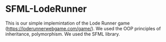 # SFML-LodeRunner

This is our simple implemintation of the Lode Runner game (https://loderunnerwebgame.com/game/). 
We used the OOP principles of inheritance, polymorphism.
We used the SFML library.

